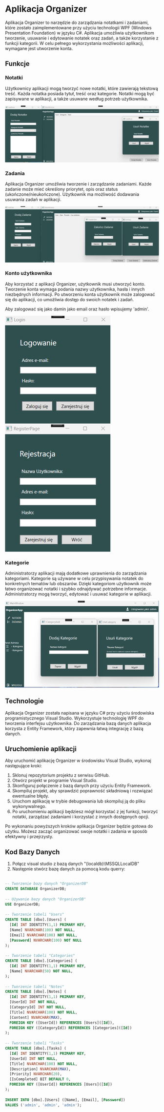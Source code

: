 # Aplikacja Organizer

Aplikacja Organizer to narzędzie do zarządzania notatkami i zadaniami, które zostało zaimplementowane przy użyciu technologii WPF (Windows Presentation Foundation) w języku C#. Aplikacja umożliwia użytkownikom tworzenie, usuwanie i edytowanie notatek oraz zadań, a także korzystanie z funkcji kategorii. W celu pełnego wykorzystania możliwości aplikacji, wymagane jest utworzenie konta.

## Funkcje

### Notatki

Użytkownicy aplikacji mogą tworzyć nowe notatki, które zawierają tekstową treść. Każda notatka posiada tytuł, treść oraz kategorie. Notatki mogą być zapisywane w aplikacji, a także usuwane według potrzeb użytkownika.

![image](./doc/note.png)

### Zadania

Aplikacja Organizer umożliwia tworzenie i zarządzanie zadaniami. Każde zadanie może mieć określony priorytet, opis oraz status (ukończone/nieukończone). Użytkownik ma możliwość dodawania usuwania zadań w aplikacji.

![image](./doc/task.png)

### Konto użytkownika

Aby korzystać z aplikacji Organizer, użytkownik musi utworzyć konto. Tworzenie konta wymaga podania nazwy użytkownika, hasła i innych niezbędnych informacji. Po utworzeniu konta użytkownik może zalogować się do aplikacji, co umożliwia dostęp do swoich notatek i zadań.

Aby zalogować się jako damin jako email oraz hasło wpisujemy 'admin'.

![image](./doc/login.png)
![image](./doc/register.png)

### Kategorie

Administratorzy aplikacji mają dodatkowe uprawnienia do zarządzania kategoriami. Kategorie są używane w celu przypisywania notatek do konkretnych tematów lub obszarów. Dzięki kategoriom użytkownik może łatwo organizować notatki i szybko odnajdywać potrzebne informacje. Administratorzy mogą tworzyć, edytować i usuwać kategorie w aplikacji.

![image](./doc/admin.png)

## Technologie

Aplikacja Organizer została napisana w języku C# przy użyciu środowiska programistycznego Visual Studio. Wykorzystuje technologię WPF do tworzenia interfejsu użytkownika. Do zarządzania bazą danych aplikacja korzysta z Entity Framework, który zapewnia łatwą integrację z bazą danych.

## Uruchomienie aplikacji

Aby uruchomić aplikację Organizer w środowisku Visual Studio, wykonaj następujące kroki:

1. Sklonuj repozytorium projektu z serwisu GitHub.
2. Otwórz projekt w programie Visual Studio.
3. Skonfiguruj połączenie z bazą danych przy użyciu Entity Framework.
4. Skompiluj projekt, aby sprawdzić poprawność składniową i rozwiązać ewentualne błędy.
5. Uruchom aplikację w trybie debugowania lub skompiluj ją do pliku wykonywalnego.
6. Po uruchomieniu aplikacji będziesz mógł korzystać z jej funkcji, tworzyć notatki, zarządzać zadaniami i korzystać z innych dostępnych opcji.

Po wykonaniu powyższych kroków aplikacja Organizer będzie gotowa do użytku. Możesz zacząć organizować swoje notatki i zadania w sposób efektywny i przejrzysty.

## Kod Bazy Danych

1. Połącz visual studio z bazą danych "(localdb)\MSSQLLocalDB"
2. Następnie stwórz bazę danych za pomocą kodu querry:

```sql

-- Tworzenie bazy danych "OrganizerDB"
CREATE DATABASE OrganizerDB;

-- Używanie bazy danych "OrganizerDB"
USE OrganizerDB;

-- Tworzenie tabeli "Users"
CREATE TABLE [dbo].[Users] (
  [Id] INT IDENTITY(1,1) PRIMARY KEY,
  [Name] NVARCHAR(100) NOT NULL,
  [Email] NVARCHAR(100) NOT NULL,
  [Password] NVARCHAR(100) NOT NULL
);

-- Tworzenie tabeli "Categories"
CREATE TABLE [dbo].[Categories] (
  [Id] INT IDENTITY(1,1) PRIMARY KEY,
  [Name] NVARCHAR(50) NOT NULL,
);

-- Tworzenie tabeli "Notes"
CREATE TABLE [dbo].[Notes] (
  [Id] INT IDENTITY(1,1) PRIMARY KEY,
  [UserId] INT NOT NULL,
  [CategoryId] INT NOT NULL,
  [Title] NVARCHAR(100) NOT NULL,
  [Content] NVARCHAR(MAX),
  FOREIGN KEY ([UserId]) REFERENCES [Users]([Id]),
  FOREIGN KEY ([CategoryId]) REFERENCES [Categories]([Id])
);

-- Tworzenie tabeli "Tasks"
CREATE TABLE [dbo].[Tasks] (
  [Id] INT IDENTITY(1,1) PRIMARY KEY,
  [UserId] INT NOT NULL,
  [Title] NVARCHAR(100) NOT NULL,
  [Description] NVARCHAR(MAX),
  [Priority] NVARCHAR(20),
  [IsCompleted] BIT DEFAULT 0,
  FOREIGN KEY ([UserId]) REFERENCES [Users]([Id])
);

INSERT INTO [dbo].[Users] ([Name], [Email], [Password])
VALUES ('admin', 'admin', 'admin');

